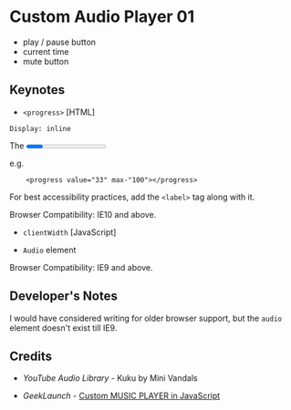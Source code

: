 # Custom Audio Player 01

- play / pause button
- current time
- mute button

## Keynotes

* `<progress>` [HTML]

`Display: inline`

The <progress> element is used to create a progress bar to serve as a visual demonstration of progress towards the completion of task or goal. The max and value attributes are used to define how much progress (value) has been made towards task completion (max).

e.g.

        <progress value="33" max-"100"></progress>

For best accessibility practices, add the `<label>` tag along with it.

Browser Compatibility: IE10 and above.

* `clientWidth` [JavaScript]

* `Audio` element

Browser Compatibility: IE9 and above.

## Developer's Notes

I would have considered writing for older browser support, but the `audio` element doesn't exist till IE9.


## Credits

- _YouTube Audio Library_ - Kuku by Mini Vandals

- _GeekLaunch_ - [Custom MUSIC PLAYER in JavaScript](https://youtu.be/7gG_UAx8aUU)
